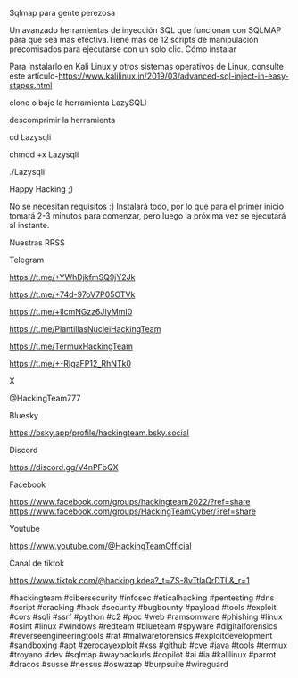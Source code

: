 
Sqlmap para gente perezosa

Un avanzado herramientas de inyección SQL que funcionan con SQLMAP para que sea más efectiva.Tiene más de 12 scripts de manipulación precomisados ​​para ejecutarse con un solo clic.
Cómo instalar

Para instalarlo en Kali Linux y otros sistemas operativos de Linux, consulte este artículo-https://www.kalilinux.in/2019/03/advanced-sql-inject-in-easy-stapes.html

clone o baje la herramienta LazySQLI

descomprimir la herramienta

cd Lazysqli

chmod +x Lazysqli

./Lazysqli

Happy Hacking ;)

No se necesitan requisitos :) Instalará todo, por lo que para el primer inicio tomará 2-3 minutos para comenzar, pero luego la próxima vez se ejecutará al instante.

Nuestras RRSS

Telegram

https://t.me/+YWhDjkfmSQ9jY2Jk

https://t.me/+74d-97oV7P05OTVk

https://t.me/+llcmNGzz6JIyMmI0

https://t.me/PlantillasNucleiHackingTeam

https://t.me/TermuxHackingTeam

https://t.me/+-RIgaFP12_RhNTk0

X

@HackingTeam777

Bluesky

https://bsky.app/profile/hackingteam.bsky.social

Discord

https://discord.gg/V4nPFbQX

Facebook

https://www.facebook.com/groups/hackingteam2022/?ref=share https://www.facebook.com/groups/HackingTeamCyber/?ref=share

Youtube

https://www.youtube.com/@HackingTeamOfficial

Canal de tiktok

https://www.tiktok.com/@hacking.kdea?_t=ZS-8vTtlaQrDTL&_r=1

#hackingteam #cibersecurity #infosec #eticalhacking #pentesting #dns #script #cracking #hack #security
#bugbounty #payload #tools #exploit #cors #sqli #ssrf #python #c2 #poc #web #ramsomware #phishing #linux 
#osint #linux #windows #redteam #blueteam #spyware #digitalforensics #reverseengineeringtools #rat #malwareforensics 
#exploitdevelopment #sandboxing #apt #zerodayexploit #xss #github #cve #java #tools #termux #troyano  #dev #sqlmap #waybackurls
#copilot #ai #ia #kalilinux #parrot #dracos #susse #nessus #oswazap #burpsuite #wireguard
